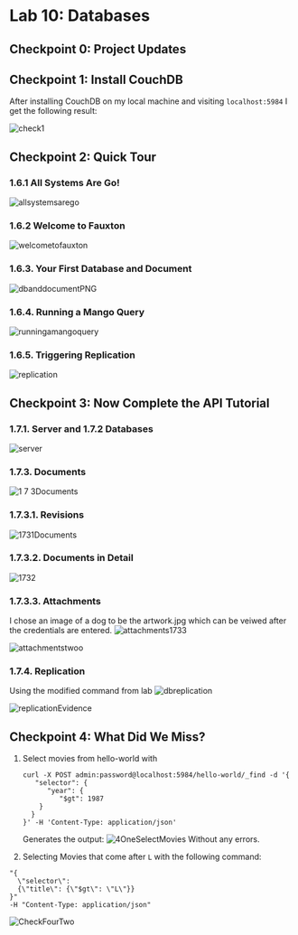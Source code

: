 # Lab 10: Databases
## Checkpoint 0: Project Updates
## Checkpoint 1: Install CouchDB
After installing CouchDB on my local machine and visiting `localhost:5984` I get the following result:

![check1](https://user-images.githubusercontent.com/49171429/182263951-66a2539e-7d1c-4520-a92a-02e7321fecd7.PNG)

## Checkpoint 2: Quick Tour

### 1.6.1 All Systems Are Go!
![allsystemsarego](https://user-images.githubusercontent.com/49171429/182265939-5cb97b6c-579f-4465-9394-be91967a8f12.PNG)
### 1.6.2 Welcome to Fauxton
![welcometofauxton](https://user-images.githubusercontent.com/49171429/182266130-adf8dbd1-f4e9-4991-b7ae-a0d783192770.PNG)
### 1.6.3. Your First Database and Document
![dbanddocumentPNG](https://user-images.githubusercontent.com/49171429/182266500-87769daa-dd44-464e-a36b-09ee956fc828.PNG)
### 1.6.4. Running a Mango Query
![runningamangoquery](https://user-images.githubusercontent.com/49171429/182266921-5e520c29-41c1-49e5-825f-079215857b9a.PNG)
### 1.6.5. Triggering Replication
![replication](https://user-images.githubusercontent.com/49171429/182267484-e9514b91-09f3-440a-a72c-94573de6fc74.PNG)

## Checkpoint 3: Now Complete the API Tutorial
### 1.7.1. Server and 1.7.2 Databases
![server](https://user-images.githubusercontent.com/49171429/182268043-40129181-1486-4310-bfe4-92ac277fc77a.PNG)
### 1.7.3. Documents
![1 7 3Documents](https://user-images.githubusercontent.com/49171429/182269486-98dff605-1bdb-4571-ad31-e2c18bfd66f4.PNG)
### 1.7.3.1. Revisions
![1731Documents](https://user-images.githubusercontent.com/49171429/182271200-97589234-b6f3-4436-8200-efdd58bb0cff.PNG)
### 1.7.3.2. Documents in Detail
![1732](https://user-images.githubusercontent.com/49171429/182271410-fda2f372-78ca-473b-a9cd-158961178372.PNG)
### 1.7.3.3. Attachments
I chose an image of a dog to be the artwork.jpg which can be veiwed after the credentials are entered.
![attachments1733](https://user-images.githubusercontent.com/49171429/182272808-d91bf679-4646-47b4-be86-02f0033335c3.PNG)

![attachmentstwoo](https://user-images.githubusercontent.com/49171429/182272924-fef4c54c-935f-4ae8-9c9b-fd0ba4a02222.PNG)
### 1.7.4. Replication
Using the modified command from lab
![dbreplication](https://user-images.githubusercontent.com/49171429/182274090-4ef3fc37-199d-4e3d-b2f5-944497a20bcc.PNG)

![replicationEvidence](https://user-images.githubusercontent.com/49171429/182273987-c6c14042-244f-4b47-983c-e60519b80b96.PNG)


## Checkpoint 4: What Did We Miss?
1. Select movies from hello-world with 
    ```
    curl -X POST admin:password@localhost:5984/hello-world/_find -d '{
       "selector": {
          "year": {
             "$gt": 1987
        }
      }
    }' -H 'Content-Type: application/json'
    ```
    Generates the output:
    ![4OneSelectMovies](https://user-images.githubusercontent.com/49171429/182275261-7eb62f75-c45f-4d07-9526-9bca0c1e165f.PNG)
    Without any errors.

2. Selecting Movies that come after `L` with the following command:
```curl -X POST admin:admin@localhost:5984/hello-world/_find -d 
"{
  \"selector\":
  {\"title\": {\"$gt\": \"L\"}}
}" 
-H "Content-Type: application/json"
```
![CheckFourTwo](https://user-images.githubusercontent.com/49171429/182276956-27629f91-f6e4-48bb-823c-69e5f7cbc589.PNG)
